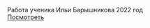 Работа ученика Ильи Барышникова 2022 год<br>
<a href="https://itcube-vn.github.io/cuda/">Посмотреть</a>

